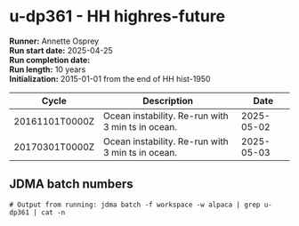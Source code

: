# u-dp361 - HH highres-future

**Runner:** Annette Osprey  
**Run start date:** 2025-04-25  
**Run completion date:**   
**Run length:** 10 years  
**Initialization:** 2015-01-01 from the end of HH hist-1950

| Cycle | Description | Date |
| --- | --- | --- |
| 20161101T0000Z | Ocean instability. Re-run with 3 min ts in ocean. | 2025-05-02 |
| 20170301T0000Z | Ocean instability. Re-run with 3 min ts in ocean. | 2025-05-03 |

## JDMA batch numbers
```
# Output from running: jdma batch -f workspace -w alpaca | grep u-dp361 | cat -n
```
